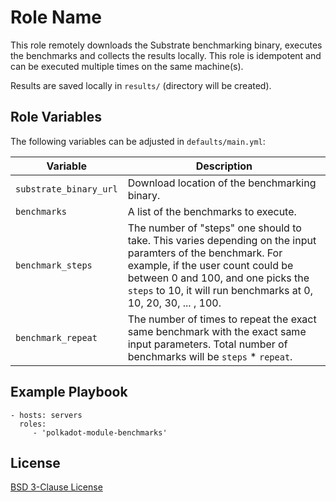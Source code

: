 Role Name
=========

This role remotely downloads the Substrate benchmarking binary, executes the benchmarks and collects the results locally. This role is idempotent and can be executed multiple times on the same machine(s).

Results are saved locally in `results/` (directory will be created).

Role Variables
--------------

The following variables can be adjusted in `defaults/main.yml`:

|Variable|Description|
|-|-|
|`substrate_binary_url`|Download location of the benchmarking binary.|
|`benchmarks`|A list of the benchmarks to execute.|
|`benchmark_steps`|The number of "steps" one should to take. This varies depending on the input paramters of the benchmark. For example, if the user count could be between 0 and 100, and one picks the `steps` to 10, it will run benchmarks at 0, 10, 20, 30, ... , 100.|
|`benchmark_repeat`|The number of times to repeat the exact same benchmark with the exact same input parameters. Total number of benchmarks will be `steps` * `repeat`.|

Example Playbook
----------------


    - hosts: servers
      roles:
         - 'polkadot-module-benchmarks'

License
-------

[BSD 3-Clause License](./LICENSE)
